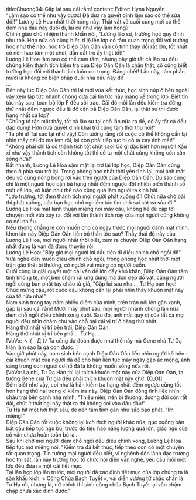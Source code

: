 title:Chương34: Gặp lại sau cái rắm!
content:
Editor: Hyna Nguyễn<br>"Làm sao có thể như vậy được! Đã đưa ra quyết định làm sao có thể sửa đổi!" Lương Lệ Hoa nhất thời nóng nảy. Thật vất vả cuối cùng mới có thể đem nha đầu này đuổi đi, lại cứ như vậy làm hỏng?<br>Chính giáo chủ nhiệm thành khẩn nói, "Lương lão sư, trường học quy định như thế. Hơn nữa cô cũng biết, tỉ lệ lên lớp có tầm quan trọng đối với trường học như thế nào, học trò Diệp Oản Oản vẫn có tính thay đổi rất lớn, tốt nhất cô nên hao tâm một chút, dẫn dắt trò ấy thật tốt!"<br>Lương Lệ Hoa làm sao có thể cam tâm, nhưng bây giờ tất cả lão sư đều chứng kiến thành tích kiểm tra của Diệp Oản Oản là chân thật, cô cũng biết trường học đối với thành tích luôn coi trọng. Đáng chết! Lần này, tám phần mười là không có biện pháp đuổi nha đầu này đi!<br>...<br>Bên này lúc Diệp Oản Oản thi lại mới vừa kết thúc, học sinh núp ở bên ngoài vây xem lập tức nhanh chóng đưa cái tin tức này mang về trong lớp. Biết tin tức này sau, toàn bộ lớp F đều sôi trào. Cái đó mỗi lần đều kiểm tra đứng thứ nhất đếm ngược đều là đồ cặn bã Diệp Oản Oản, lại thật sự thi được hạng nhất cả lớp?<br>"Chúng tớ tận mắt thấy, tất cả lão sư tại chỗ lần nữa ra đề, cô ấy tất cả đều đáp đúng! Hơn nữa quyết định khai trừ cũng tạm thời thu hồi!"<br>"Ta phi a! Tại sao lại như vậy! Còn tưởng rằng rốt cuộc có thể không cần lại nhìn thấy cái đó ma lem rồi, lại còn phải tiếp tục bị cô ta cay ánh mắt!"<br>"Không phải chỉ là có thành tích tốt chút sao! Có gì đặc biệt hơn người! Xấu xí như vậy thành tích còn không tốt thì cô ta một chút cũng không còn cần sống nữa!"<br>Rất nhanh, Lương Lệ Hoa sậm mặt lại trở lại lớp học, Diệp Oản Oản cũng theo ở phía sau trở lại. Trong phòng học nhất thời yên tĩnh lại, mọi ánh mắt đều vô cùng nóng bỏng rơi vào trên người của Diệp Oản Oản. Dù sao cũng chỉ là một người học cặn bã hạng nhất đếm ngược đột nhiên biến thành số một cả lớp, vô luận như thế nào cũng quá làm người ta kinh hãi.<br>"Lớp trưởng, tới đem thành tích mọi người phát xuống đi! Chút nữa chờ bài thi phát xuống, các bạn học nhớ nghiêm túc tìm chỗ sai sót và sửa đi!" Lương Lệ Hoa mặt lạnh thuận miệng nói mấy câu, không hề đề cập tới chuyện mới vừa xảy ra, đối với lần thành tích này của mọi người cũng không có nói nhiều.<br>Nếu không chẳng lẽ còn muốn cho cô ngay trước mọi người đánh mặt mình, khen lần này Diệp Oản Oản tiến bộ thần tốc sao? Thấy thái độ này của Lương Lệ Hoa, mọi người nhất thời biết, xem ra chuyện Diệp Oản Oản hạng nhất đúng là ván đã đóng thuyền rồi.<br>Lương Lệ Hoa: "Bây giờ mọi người lời đầu tiên đi điều chỉnh chỗ ngồi đi!"<br>Vừa nghe đến muốn điều chỉnh chỗ ngồi, trong phòng học nhất thời một trận gào thét bi thương, có người vui mừng có người buồn.<br>Cuối cùng là giải quyết một cái vấn đề lớn đầy khó khăn, Diệp Oản Oản tâm tình không tệ, một bên chậm rãi ung dung mà dọn dẹp đồ vật, cùng người ngồi cùng bàn phất tay chào từ giả, "Gặp lại sau nha..., Tư Hạ bạn học! Chúc mừng cậu, rốt cuộc cậu không cần lại phải nhìn thấy khuôn mặt này của tớ nữa nha!"<br>Nam sinh trong tay nắm phiếu điểm của mình, trên trán nổi lên gân xanh, gặp lại sau cái rắm! Mười mấy phút sau, mọi người nhanh chóng lần nữa đem chỗ ngồi điều chỉnh xong xuôi. Sau đó, ánh mắt quỷ dị của tất cả mọi người đều nhìn chăm chú vào chỗ hai cái vị trí ở hàng thứ nhất.<br>Hàng thứ nhất vị trí bên trái, Diệp Oản Oản.<br>Hàng thứ nhất vị trí bên phải... Tư Hạ...<br>[VoVo: ヽ (｀Д´)ﾉ Ta cũng dự đoán được như thế này mà Gene nhà Tư Dạ Hàn làm sao là gà con được. ]<br>Vào giờ phút này, nam sinh bên cạnh Diệp Oản Oản liếc nhìn người kế bên - cái khuôn mặt của người đã để cho hắn liên tục mấy ngày gặp ác mộng, ánh sáng trong con ngươi cơ hồ đã là không muốn sống nữa rồi.<br>[VoVo: Lạ nhỉ, Tư Dạ Hàn thì lại thích khuôn mặt này của Diệp Oản Oản, ta tưởng Gene của Tư gia đều phải thích khuôn mặt này chứ. (O_O)]<br>Sớm biết như vậy, coi như là hắn kiểm tra hạng nhất đếm ngược cũng tốt hơn hạng thứ hai trong kì kiểm tra này. Diệp Oản Oản đồng tình liếc nhìn cháu trai bên cạnh nhà mình, "Thiếu niên, nén bi thương, đường đời còn rất dài, chút ít thất bại này thật ra thì không coi vào đâu đâu!"<br>Tư Hạ hít một hơi thật sâu, đè nén tâm tình gần như sắp bạo phát, "Im miệng!"<br>Diệp Oản Oản rốt cuộc không lại k*ch th*ch người khác nữa, gục xuống bàn bắt đầu tiếp tục ngủ bù, trước đó tiêu hao năng lượng quá lớn, giấc ngủ của cô vẫn chưa hoàn toàn bù lại.<br>Sau khi chờ mọi người đem chỗ ngồi đều điều chỉnh xong, Lương Lệ Hoa tiếp tục mở miệng nói, "Kiểm tra đã kết thúc, tiếp theo còn có một chuyện rất quan trọng. Tin tưởng mọi người đều biết, vì nghênh đón lãnh đạo trường học thị sát, lần này trường học tổ chức hội diễn văn nghệ, yêu cầu mỗi một lớp đều đưa ra một cái tiết mục.<br>Tại lần họp lớp lần trước, mọi người đã xác định tiết mục của lớp chúng ta là sân khấu kịch, « Công Chúa Bạch Tuyết », vai diễn vương tử chắc chắn là Tư Hạ rồi, nhưng là, nữ chính thí sinh công chúa Bạch Tuyết lại vẫn chậm chạp chưa xác định được."